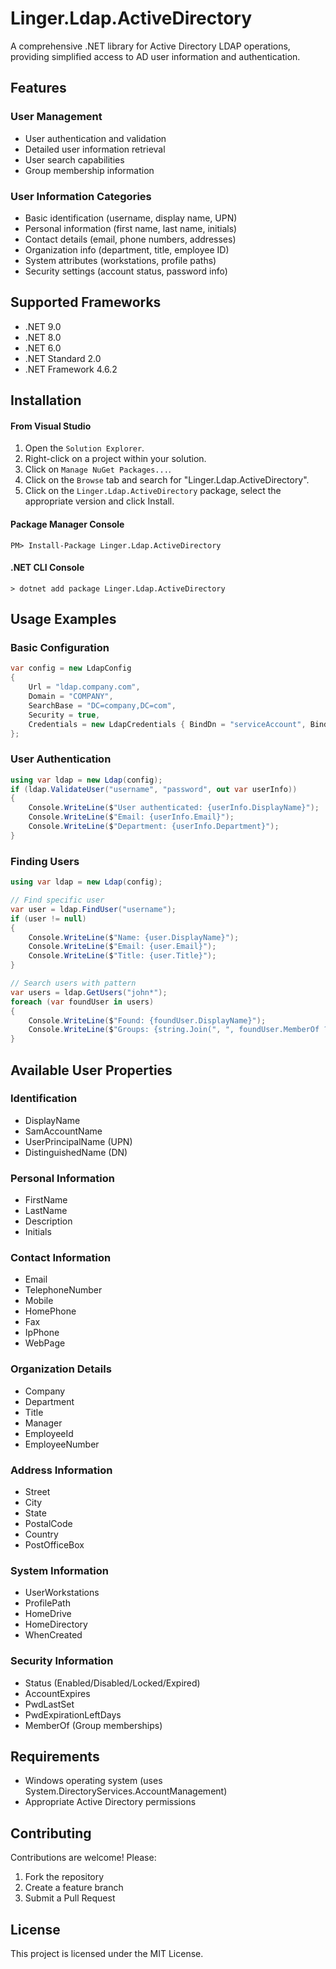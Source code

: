 ﻿# Linger.Ldap.ActiveDirectory

A comprehensive .NET library for Active Directory LDAP operations, providing simplified access to AD user information and authentication.

## Features

### User Management
- User authentication and validation
- Detailed user information retrieval
- User search capabilities
- Group membership information

### User Information Categories
- Basic identification (username, display name, UPN)
- Personal information (first name, last name, initials)
- Contact details (email, phone numbers, addresses)
- Organization info (department, title, employee ID)
- System attributes (workstations, profile paths)
- Security settings (account status, password info)


## Supported Frameworks
- .NET 9.0
- .NET 8.0
- .NET 6.0
- .NET Standard 2.0
- .NET Framework 4.6.2

## Installation

#### From Visual Studio

1. Open the `Solution Explorer`.
2. Right-click on a project within your solution.
3. Click on `Manage NuGet Packages...`.
4. Click on the `Browse` tab and search for "Linger.Ldap.ActiveDirectory".
5. Click on the `Linger.Ldap.ActiveDirectory` package, select the appropriate version and click Install.

#### Package Manager Console

```
PM> Install-Package Linger.Ldap.ActiveDirectory
```

#### .NET CLI Console

```
> dotnet add package Linger.Ldap.ActiveDirectory
```

## Usage Examples

### Basic Configuration
```csharp
var config = new LdapConfig 
{ 
    Url = "ldap.company.com", 
    Domain = "COMPANY", 
    SearchBase = "DC=company,DC=com", 
    Security = true, 
    Credentials = new LdapCredentials { BindDn = "serviceAccount", BindCredentials = "password" } 
};
```

### User Authentication
```csharp
using var ldap = new Ldap(config); 
if (ldap.ValidateUser("username", "password", out var userInfo)) 
{
    Console.WriteLine($"User authenticated: {userInfo.DisplayName}"); 
    Console.WriteLine($"Email: {userInfo.Email}"); 
    Console.WriteLine($"Department: {userInfo.Department}"); 
}
```

### Finding Users
```csharp
using var ldap = new Ldap(config);

// Find specific user 
var user = ldap.FindUser("username"); 
if (user != null) 
{ 
    Console.WriteLine($"Name: {user.DisplayName}"); 
    Console.WriteLine($"Email: {user.Email}"); 
    Console.WriteLine($"Title: {user.Title}"); 
}

// Search users with pattern
var users = ldap.GetUsers("john*"); 
foreach (var foundUser in users) 
{ 
    Console.WriteLine($"Found: {foundUser.DisplayName}");
    Console.WriteLine($"Groups: {string.Join(", ", foundUser.MemberOf ?? Array.Empty())}"); 
}
```

## Available User Properties

### Identification
- DisplayName
- SamAccountName
- UserPrincipalName (UPN)
- DistinguishedName (DN)

### Personal Information
- FirstName
- LastName
- Description
- Initials

### Contact Information
- Email
- TelephoneNumber
- Mobile
- HomePhone
- Fax
- IpPhone
- WebPage

### Organization Details
- Company
- Department
- Title
- Manager
- EmployeeId
- EmployeeNumber

### Address Information
- Street
- City
- State
- PostalCode
- Country
- PostOfficeBox

### System Information
- UserWorkstations
- ProfilePath
- HomeDrive
- HomeDirectory
- WhenCreated

### Security Information
- Status (Enabled/Disabled/Locked/Expired)
- AccountExpires
- PwdLastSet
- PwdExpirationLeftDays
- MemberOf (Group memberships)

## Requirements

- Windows operating system (uses System.DirectoryServices.AccountManagement)
- Appropriate Active Directory permissions

## Contributing

Contributions are welcome! Please:

1. Fork the repository
2. Create a feature branch
3. Submit a Pull Request

## License

This project is licensed under the MIT License.

